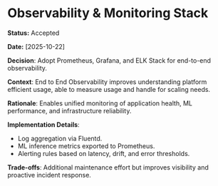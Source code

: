 # Observability & Monitoring Stack

**Status:** Accepted

**Date:** [2025-10-22]

**Decision**: Adopt Prometheus, Grafana, and ELK Stack for end-to-end observability.

**Context**: End to End Observability improves understanding platform efficient usage, able to measure usage and handle for scaling needs.

**Rationale**: Enables unified monitoring of application health, ML performance, and infrastructure reliability.

**Implementation Details**:
* Log aggregation via Fluentd.
* ML inference metrics exported to Prometheus.
* Alerting rules based on latency, drift, and error thresholds.

**Trade-offs**: Additional maintenance effort but improves visibility and proactive incident response.
